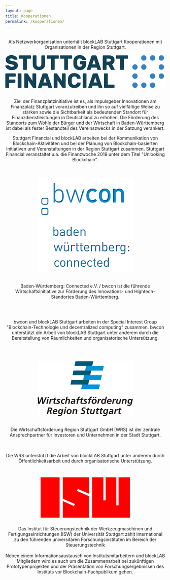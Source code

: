 ```yaml
---
layout: page
title: Kooperationen
permalink: /kooperationen/
---
```


<div style="text-align: center;">

<br>
Als Netzwerkorganisation unterhält blockLAB Stuttgart Kooperationen mit Organisationen in der Region Stuttgart.

<br>
<br>

<a href="https://www.stuttgart-financial.de/" target="_blank">
  <img src="/assets/images/kooperationen/logo_sf.png">
</a>

<br>
<br>

Ziel der Finanzplatzinitiative ist es, als Impulsgeber Innovationen am Finanzplatz Stuttgart voranzutreiben und ihn so auf vielfältige Weise zu stärken sowie die Sichtbarkeit als bedeutenden Standort für Finanzdienstleistungen in Deutschland zu erhöhen. Die Förderung des Standorts zum Wohle der Bürger und der Wirtschaft in Baden-Württemberg ist dabei als fester Bestandteil des Vereinszwecks in der Satzung verankert.

Stuttgart Financial und blockLAB arbeiten bei der Kommunikation von Blockchain-Aktivitäten und bei der Planung von Blockchain-basierten Initiativen und Veranstaltungen in der Region Stuttgart zusammen. Stuttgart Financial veranstaltet u.a. die Finanzwoche 2019 unter dem Titel "Unlooking Blockchain".

<br>
<br>

<a href="http://www.bwcon.de/" target="_blank">
  <img src="/assets/images/kooperationen/bwcon_logo.png">
</a>

<br>
<br>

Baden-Württemberg: Connected e.V. / bwcon ist die führende Wirtschaftsinitiative zur Förderung des Innovations- und Hightech-Standortes Baden-Württemberg.

<br>
<br>

bwcon und blockLAB Stuttgart arbeiten in der Special Interest Group "Blockchain-Technologie und decentralized computing" zusammen. bwcon unterstützt die Arbeit von blockLAB Stuttgart unter anderem durch die Bereitstellung von Räumlichkeiten und organisatorische Untersützung.

<br>
<br>
<br>

<a href="https://it.region-stuttgart.de" target="_blank">
  <img src="/assets/images/kooperationen/wrs_logo.svg" style="width: 300px;">
</a>

<br>
<br>

Die Wirtschaftsförderung Region Stuttgart GmbH (WRS) ist der zentrale Ansprechpartner für Investoren und Unternehmen in der Stadt Stuttgart.

<br>
<br>
Die WRS unterstützt die Arbeit von blockLAB Stuttgart unter anderem durch Öffentlichkeitsarbeit und durch organisatorische Unterstützung.

<br>
<br>
<br>

<a href="http://www.isw.uni-stuttgart.de/" target="_blank">
  <img src="/assets/images/kooperationen/isw_logo.png" style="width: 300px;">
</a>

<br>
<br>
Das Institut für Steuerungstechnik der Werkzeugmaschinen und Fertigungseinrichtungen (ISW) der Universität Stuttgart zählt international zu den führenden universitären Forschungsinstituten im Bereich der Steuerungstechnik
<br>
<br>
Neben einem Informationsaustausch von Institutsmitarbeitern und blockLAB Mitgliedern wird es auch um die Zusammenarbeit bei zukünftigen Prototypenprojekten und der Präsentation von Forschungsergebnissen des Instituts vor Blockchain-Fachpublikum gehen.
</div>
